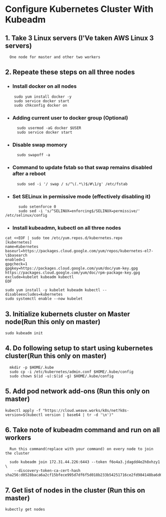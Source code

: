 # Configure Kubernetes Cluster With Kubeadm

## 1. Take 3 Linux servers (I'Ve taken AWS Linux 3 servers)
```
  One node for master and other two workers
```

## 2. Repeate these steps on all three nodes

  * ### Install docker on all nodes
  ```
      sudo yum install docker -y
      sudo service docker start
      sudo chkconfig docker on
  ```
  
  * ### Adding current user to docker group (Optional)
      ```
        sudo usermod -aG docker $USER
        sudo service docker start 
      ```
  * ### Disable swap momory
  
      ``` 
        sudo swapoff -a 
      ```
    
  * ### Command to update fstab so that swap remains disabled after a reboot
  
      ``` 
        sudo sed -i '/ swap / s/^\(.*\)$/#\1/g' /etc/fstab 
      ```
    
  * ### Set SELinux in permissive mode (effectively disabling it)
  
  ```
        sudo setenforce 0
        sudo sed -i 's/^SELINUX=enforcing$/SELINUX=permissive/' /etc/selinux/config
  ```
  
  * ### Install kubeadmn, kubectl on all three nodes
      
```
cat <<EOF | sudo tee /etc/yum.repos.d/kubernetes.repo
[kubernetes]
name=Kubernetes
baseurl=https://packages.cloud.google.com/yum/repos/kubernetes-el7-\$basearch
enabled=1
gpgcheck=1
gpgkey=https://packages.cloud.google.com/yum/doc/yum-key.gpg https://packages.cloud.google.com/yum/doc/rpm-package-key.gpg
exclude=kubelet kubeadm kubectl
EOF
```
```
sudo yum install -y kubelet kubeadm kubectl --disableexcludes=kubernetes
sudo systemctl enable --now kubelet
```     
## 3. Initialize kubernets cluster on Master node(Run this only on master)
    sudo kubeadm init
        
## 4. Do following setup to start using kubernetes cluster(Run this only on master)
  ```
    mkdir -p $HOME/.kube
    sudo cp -i /etc/kubernetes/admin.conf $HOME/.kube/config
    sudo chown $(id -u):$(id -g) $HOME/.kube/config
  ```
## 5. Add pod network add-ons (Run this only on master)
  
    kubectl apply -f "https://cloud.weave.works/k8s/net?k8s-version=$(kubectl version | base64 | tr -d '\n')"
        
  ## 6. Take note of kubeadm command and run on all workers
  
  ```
    Run this command(replace with your command) on every node to join the cluster
  
    sudo kubeadm join 172.31.44.226:6443 --token f6o4a3.jdagdd4e2h8xhzy1 \
      --discovery-token-ca-cert-hash sha256:d0528baca6a2cf15bfece995d7df6f5d018b233b54251716ce2fd984148ba6d6
 ```
 
  ## 7. Get list of nodes in the cluster (Run this on master)
  
  ```
  kubectly get nodes
 ```
 
